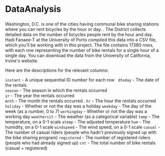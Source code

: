 # DataAnalysis


### 
Washington, D.C. is one of the cities having communal bike sharing stations where you can rent bicycles by the hour or day. . The District collects detailed data on the number of bicycles people rent by the hour and day.
Hadi Fanaee-T at the University of Porto compiled this data into a CSV file, which you'll be working with in this project. The file contains 17380 rows, with each row representing the number of bike rentals for a single hour of a single day. You can download the data from the University of California, Irvine's website.

Here are the descriptions for the relevant columns:

`instant` - A unique sequential ID number for each row    
`dteday` - The date of the rentals   
`season` - The season in which the rentals occurred  
`yr` - The year the rentals occurred     
`mnth` - The month the rentals occurred . 
`hr` - The hour the rentals occurred 
`holiday` - Whether or not the day was a holiday
`weekday` - The day of the week (as a number, 0 to 7)
`workingday` - Whether or not the day was a working day
`weathersit` - The weather (as a categorical variable)
`temp` - The temperature, on a 0-1 scale
`atemp` - The adjusted temperature
`hum` - The humidity, on a 0-1 scale
`windspeed` - The wind speed, on a 0-1 scale
`casual` - The number of casual riders (people who hadn't previously signed up with the bike sharing program)
`registered` - The number of registered riders (people who had already signed up)
`cnt` - The total number of bike rentals (casual + registered)
